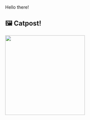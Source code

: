 Hello there!



## 🖼️ Catpost!

<sub>
    <img src="https://cdn2.thecatapi.com/images/bc0.jpg" height="256">
</sub>

